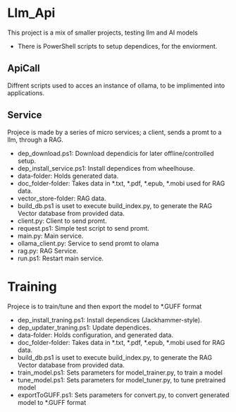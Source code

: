 # Llm_Api
This project is a mix of smaller projects, testing llm and AI models
- There is PowerShell scripts to setup dependices, for the enviorment.


## ApiCall
Diffrent scripts used to acces an instance of ollama, to be implimented into applications.


## Service
Projece is made by a series of micro services; a client, sends a promt to a llm, through a RAG.
- dep_download.ps1: Download dependicis for later offline/controlled setup.
- dep_install_service.ps1: Install dependices from wheelhouse.
- data-folder: Holds generated data.
- doc_folder-folder: Takes data in *.txt, *.pdf, *.epub, *.mobi used for RAG data.
- vector_store-folder: RAG data.
- build_db.ps1 is uset to execute build_index.py, to generate the RAG Vector database from provided data.
- client.py: Client to send promt.
- request.ps1: Simple test script to send promt.
- main.py: Main service.
- ollama_client.py: Service to send promt to olama
- rag.py: RAG Service.
- run.ps1: Restart main service.


# Training
Projece is to train/tune and then export the model to *.GUFF format
- dep_install_traning.ps1: Install dependices (Jackhammer-style).
- dep_updater_traning.ps1: Update dependices.
- data-folder: Holds configuration, and generated data.
- doc_folder-folder: Takes data in *.txt, *.pdf, *.epub, *.mobi used for RAG data.
- build_db.ps1 is uset to execute build_index.py, to generate the RAG Vector database from provided data.
- train_model.ps1: Sets parameters for model_trainer.py, to train a model
- tune_model.ps1: Sets parameters for model_tuner.py, to tune pretrained model
- exportToGUFF.ps1: Sets parameters for convert.py, to convert generated model to *.GUFF format
